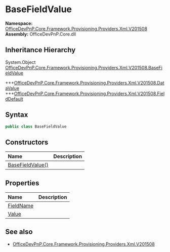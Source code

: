 # BaseFieldValue
  

**Namespace:** [OfficeDevPnP.Core.Framework.Provisioning.Providers.Xml.V201508](OfficeDevPnP.Core.Framework.Provisioning.Providers.Xml.V201508.md)  
**Assembly:** OfficeDevPnP.Core.dll  
## Inheritance Hierarchy
System.Object  
[OfficeDevPnP.Core.Framework.Provisioning.Providers.Xml.V201508.BaseFieldValue](OfficeDevPnP.Core.Framework.Provisioning.Providers.Xml.V201508.BaseFieldValue.md)

+++[OfficeDevPnP.Core.Framework.Provisioning.Providers.Xml.V201508.DataValue](OfficeDevPnP.Core.Framework.Provisioning.Providers.Xml.V201508.DataValue.md) 
+++[OfficeDevPnP.Core.Framework.Provisioning.Providers.Xml.V201508.FieldDefault](OfficeDevPnP.Core.Framework.Provisioning.Providers.Xml.V201508.FieldDefault.md) 
## Syntax
```C#
public class BaseFieldValue
```
## Constructors
|**Name**|**Description**|
|:-----|:-----|
| [BaseFieldValue()](OfficeDevPnP.Core.Framework.Provisioning.Providers.Xml.V201508.BaseFieldValue.ctor1.md) | 
## Properties
|**Name**|**Description**|
|:-----|:-----|
| [FieldName](OfficeDevPnP.Core.Framework.Provisioning.Providers.Xml.V201508.BaseFieldValue.FieldName.md) | 
| [Value](OfficeDevPnP.Core.Framework.Provisioning.Providers.Xml.V201508.BaseFieldValue.Value.md) | 
## See also
- [OfficeDevPnP.Core.Framework.Provisioning.Providers.Xml.V201508](OfficeDevPnP.Core.Framework.Provisioning.Providers.Xml.V201508.md)
